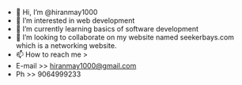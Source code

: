 - 👋 Hi, I’m @hiranmay1000
- 👀 I’m interested in web development 
- 🌱 I’m currently learning basics of software development
- 💞️ I’m looking to collaborate on my website named seekerbays.com which is a networking website.
- 📫 How to reach me > 
- E-mail >> hiranmay1000@gmail.com
- Ph >> 9064999233

<!---
hiranmay1000/hiranmay1000 is a ✨ special ✨ repository because its `README.md` (this file) appears on your GitHub profile.
You can click the Preview link to take a look at your changes.
--->

